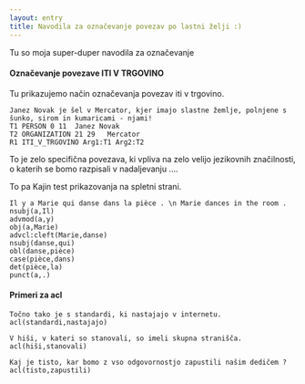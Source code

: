 ```yaml
---
layout: entry
title: Navodila za označevanje povezav po lastni želji :)
---
```


Tu so moja super-duper navodila za označevanje

#### Označevanje povezave ITI V TRGOVINO

Tu prikazujemo način označevanja povezav iti v trgovino.

~~~ ann
Janez Novak je šel v Mercator, kjer imajo slastne žemlje, polnjene s šunko, sirom in kumaricami - njami!
T1 PERSON 0 11	Janez Novak
T2 ORGANIZATION 21 29	Mercator
R1 ITI_V_TRGOVINO Arg1:T1 Arg2:T2
~~~

To je zelo specifična povezava, ki vpliva na zelo velijo jezikovnih značilnosti, o katerih se bomo razpisali v nadaljevanju .... 

To pa Kajin test prikazovanja na spletni strani.
~~~ sdparse
Il y a Marie qui danse dans la pièce . \n Marie dances in the room .
nsubj(a,Il)
advmod(a,y)
obj(a,Marie)
advcl:cleft(Marie,danse)
nsubj(danse,qui)
obl(danse,pièce)
case(pièce,dans)
det(pièce,la)
punct(a,.)
~~~

#### Primeri za acl
~~~ sdparse
Točno tako je s standardi, ki nastajajo v internetu.
acl(standardi,nastajajo)
~~~
~~~ sdparse
V hiši, v kateri so stanovali, so imeli skupna stranišča.
acl(hiši,stanovali)
~~~
~~~ sdparse
Kaj je tisto, kar bomo z vso odgovornostjo zapustili našim dedičem ?
acl(tisto,zapustili)
~~~



